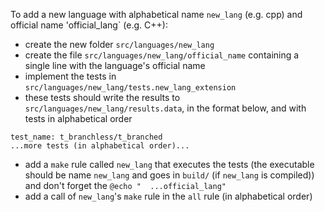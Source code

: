 
To add a new language with alphabetical name `new_lang` (e.g. cpp) and official name 'official_lang` (e.g. C++):

   - create the new folder `src/languages/new_lang`
   - create the file `src/languages/new_lang/official_name` containing a single line with the language's official name
   - implement the tests in `src/languages/new_lang/tests.new_lang_extension`
   - these tests should write the results to `src/languages/new_lang/results.data`, in the format below, and with tests in alphabetical order
   ```
   test_name: t_branchless/t_branched
   ...more tests (in alphabetical order)...
   ```
   - add a `make` rule called `new_lang` that executes the tests (the executable should be name `new_lang` and goes in `build/` (if `new_lang` is compiled)) and don't forget the `@echo "  ...official_lang"`
   - add a call of `new_lang`'s `make` rule in the `all` rule (in alphabetical order) 